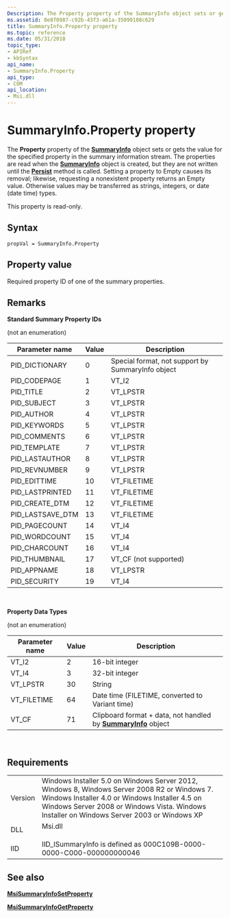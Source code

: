 ```yaml
---
Description: The Property property of the SummaryInfo object sets or gets the value for the specified property in the summary information stream.
ms.assetid: 8e8f0987-c92b-43f3-a61a-35099188c629
title: SummaryInfo.Property property
ms.topic: reference
ms.date: 05/31/2018
topic_type: 
- APIRef
- kbSyntax
api_name: 
- SummaryInfo.Property
api_type: 
- COM
api_location: 
- Msi.dll
---
```


# SummaryInfo.Property property

The **Property** property of the [**SummaryInfo**](summaryinfo-object.md) object sets or gets the value for the specified property in the summary information stream. The properties are read when the [**SummaryInfo**](summaryinfo-object.md) object is created, but they are not written until the [**Persist**](summaryinfo-persist.md) method is called. Setting a property to Empty causes its removal; likewise, requesting a nonexistent property returns an Empty value. Otherwise values may be transferred as strings, integers, or date (date time) types.

This property is read-only.

## Syntax


```JScript
propVal = SummaryInfo.Property
```



## Property value

Required property ID of one of the summary properties.

## Remarks

**Standard Summary Property IDs**

(not an enumeration)



| Parameter name     | Value | Description                                       |
|--------------------|-------|---------------------------------------------------|
| PID\_DICTIONARY    | 0     | Special format, not support by SummaryInfo object |
| PID\_CODEPAGE      | 1     | VT\_I2                                            |
| PID\_TITLE         | 2     | VT\_LPSTR                                         |
| PID\_SUBJECT       | 3     | VT\_LPSTR                                         |
| PID\_AUTHOR        | 4     | VT\_LPSTR                                         |
| PID\_KEYWORDS      | 5     | VT\_LPSTR                                         |
| PID\_COMMENTS      | 6     | VT\_LPSTR                                         |
| PID\_TEMPLATE      | 7     | VT\_LPSTR                                         |
| PID\_LASTAUTHOR    | 8     | VT\_LPSTR                                         |
| PID\_REVNUMBER     | 9     | VT\_LPSTR                                         |
| PID\_EDITTIME      | 10    | VT\_FILETIME                                      |
| PID\_LASTPRINTED   | 11    | VT\_FILETIME                                      |
| PID\_CREATE\_DTM   | 12    | VT\_FILETIME                                      |
| PID\_LASTSAVE\_DTM | 13    | VT\_FILETIME                                      |
| PID\_PAGECOUNT     | 14    | VT\_I4                                            |
| PID\_WORDCOUNT     | 15    | VT\_I4                                            |
| PID\_CHARCOUNT     | 16    | VT\_I4                                            |
| PID\_THUMBNAIL     | 17    | VT\_CF (not supported)                            |
| PID\_APPNAME       | 18    | VT\_LPSTR                                         |
| PID\_SECURITY      | 19    | VT\_I4                                            |



 

**Property Data Types**

(not an enumeration)



| Parameter name | Value | Description                                                                              |
|----------------|-------|------------------------------------------------------------------------------------------|
| VT\_I2         | 2     | 16-bit integer                                                                           |
| VT\_I4         | 3     | 32-bit integer                                                                           |
| VT\_LPSTR      | 30    | String                                                                                   |
| VT\_FILETIME   | 64    | Date time (FILETIME, converted to Variant time)                                          |
| VT\_CF         | 71    | Clipboard format + data, not handled by [**SummaryInfo**](summaryinfo-object.md) object |



 

## Requirements



|                    |                                                                                                                                                                                                                                                         |
|--------------------|---------------------------------------------------------------------------------------------------------------------------------------------------------------------------------------------------------------------------------------------------------|
| Version<br/> | Windows Installer 5.0 on Windows Server 2012, Windows 8, Windows Server 2008 R2 or Windows 7. Windows Installer 4.0 or Windows Installer 4.5 on Windows Server 2008 or Windows Vista. Windows Installer on Windows Server 2003 or Windows XP<br/> |
| DLL<br/>     | <dl> <dt>Msi.dll</dt> </dl>                                                                                                                                                                      |
| IID<br/>     | IID\_ISummaryInfo is defined as 000C109B-0000-0000-C000-000000000046<br/>                                                                                                                                                                         |



## See also

<dl> <dt>

[**MsiSummaryInfoSetProperty**](/windows/desktop/api/Msiquery/nf-msiquery-msisummaryinfosetpropertya)
</dt> <dt>

[**MsiSummaryInfoGetProperty**](/windows/desktop/api/Msiquery/nf-msiquery-msisummaryinfogetpropertya)
</dt> </dl>

 

 




